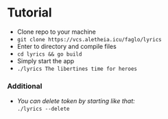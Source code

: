 # Tutorial

- Clone repo to your machine
- `git clone https://vcs.aletheia.icu/faglo/lyrics`
- Enter to directory and compile files
- `cd lyrics && go build`
- Simply start the app
- `./lyrics The libertines time for heroes`
### Additional
- _You can delete token by starting like that:_  \
`./lyrics --delete`

